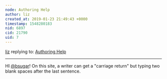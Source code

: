 ```yaml
---
node: Authoring Help
author: liz
created_at: 2019-01-23 21:49:43 +0000
timestamp: 1548280183
nid: 6897
cid: 21790
uid: 7
---
```




[liz](../profile/liz) replying to: [Authoring Help](../wiki/authoring-help)

----
 HI [@bsugar](/profile/bsugar)! On this site, a writer can get a "carriage return" but typing two blank spaces after the last sentence. 